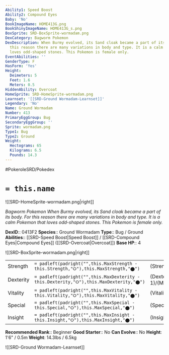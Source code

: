 ```yaml
---
Ability1: Speed Boost
Ability2: Compound Eyes
Baby: 'No'
BookImageName: HOME413G.png
BookShinyImageName: HOME413G_s.png
BoxSprite: SRD-BoxSprite-wormadam.png
DexCategory: Bagworm Pokemon
DexDescription: When Burmy evolved, its Sand cloak became a part of its body. For
  this reason there are many variations in body and type. It is a calm Pokemon that
  loves odd-shaped stones. This Pokemon is female only.
EventAbilities: ''
GenderType: F
HasForm: 'Yes'
Height:
  Deimeters: 5
  Feet: 1.6
  Meters: 0.5
HiddenAbility: Overcoat
HomeSprite: SRD-HomeSprite-wormadam.png
Learnset: '[[SRD-Ground Wormadam-Learnset]]'
Legendary: 'No'
Name: Ground Wormadam
Number: 413
PrimaryEggGroup: Bug
SecondaryEggGroup: ''
Sprite: wormadam.png
Type1: Bug
Type2: Ground
Weight:
  Hectograms: 65
  Kilograms: 6.5
  Pounds: 14.3
---
```


#PokeroleSRD/Pokedex

# `= this.name`

![[SRD-HomeSprite-wormadam.png|right]]

*Bagworm Pokemon*
*When Burmy evolved, its Sand cloak became a part of its body. For this reason there are many variations in body and type. It is a calm Pokemon that loves odd-shaped stones. This Pokemon is female only.*

**DexID**:: 0413F2
**Species**:: Ground Wormadam
**Type**:: Bug / Ground
**Abilities**:: [[SRD-Speed Boost|Speed Boost]] / [[SRD-Compound Eyes|Compound Eyes]] ([[SRD-Overcoat|Overcoat]])
**Base HP**:: 4

![[SRD-BoxSprite-wormadam.png|right]]

|           |                                                                                        |                                          |
| --------- | -------------------------------------------------------------------------------------- | ---------------------------------------- |
| Strength  | `= padleft(padright("",this.MaxStrength - this.Strength,"⭘"),this.MaxStrength,"⬤")`    | (Strength::2)/(MaxStrength::5)   |
| Dexterity | `= padleft(padright("",this.MaxDexterity - this.Dexterity,"⭘"),this.MaxDexterity,"⬤")` | (Dexterity:: 1)/(MaxDexterity::3) |
| Vitality  | `= padleft(padright("",this.MaxVitality - this.Vitality,"⭘"),this.MaxVitality,"⬤")`    | (Vitality::3)/(MaxVitality::6)   |
| Special   | `= padleft(padright("",this.MaxSpecial - this.Special,"⭘"),this.MaxSpecial,"⬤")`       | (Special::2)/(MaxSpecial::4)     |
| Insight   | `= padleft(padright("",this.MaxInsight - this.Insight,"⭘"),this.MaxInsight,"⬤")`       | (Insight::2)/(MaxInsight::5)     |

**Recommended Rank**:: Beginner
**Good Starter**:: No
**Can Evolve**:: No
**Height**: 1'6" / 0.5m
**Weight**: 14.3lbs / 6.5kg

![[SRD-Ground Wormadam-Learnset]]